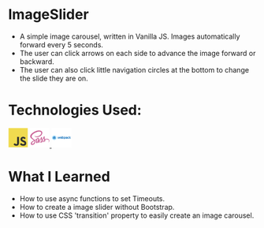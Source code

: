 # ImageSlider
- A simple image carousel, written in Vanilla JS. Images automatically forward every 5 seconds. 
- The user can click arrows on each side to advance the image forward or backward. 
- The user can also click little navigation circles at the bottom to change the slide they are on.

# Technologies Used:
<img src="https://raw.githubusercontent.com/devicons/devicon/master/icons/javascript/javascript-original.svg" alt="javascript" width="40" height="40"/> </a> <a href="https://sass-lang.com" target="_blank"> 
  <img src="https://raw.githubusercontent.com/devicons/devicon/master/icons/sass/sass-original.svg" alt="sass" width="40" height="40"/> </a> <a href="https://webpack.js.org" target="_blank">
  <img src="https://raw.githubusercontent.com/devicons/devicon/d00d0969292a6569d45b06d3f350f463a0107b0d/icons/webpack/webpack-original-wordmark.svg" alt="webpack" width="40" height="40"/> </a> </p>

# What I Learned
- How to use async functions to set Timeouts.
- How to create a image slider without Bootstrap.
- How to use CSS 'transition' property to easily create an image carousel.